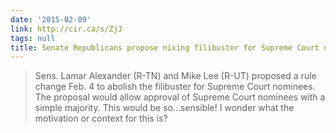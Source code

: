 ```yaml
---
date: '2015-02-09'
link: http://cir.ca/s/ZjJ
tags: null
title: Senate Republicans propose nixing filibuster for Supreme Court nominees
---
```


>Sens. Lamar Alexander (R-TN) and Mike Lee (R-UT) proposed a rule change Feb. 4 to abolish the filibuster for Supreme Court nominees. The proposal would allow approval of Supreme Court nominees with a simple majority. This would be so...sensible! I wonder what the motivation or context for this is?
